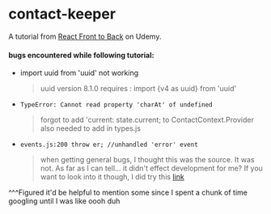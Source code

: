 # contact-keeper

A tutorial from [React Front to Back](https://www.udemy.com/course/modern-react-front-to-back/learn/lecture/14969936#overview) on Udemy.

#### bugs encountered while following tutorial:

- import uuid from 'uuid' not working
  > uuid version 8.1.0 requires : import {v4 as uuid} from 'uuid'
- `TypeError: Cannot read property 'charAt' of undefined`
  > forgot to add 'current: state.current; to ContactContext.Provider
  > also needed to add in types.js
- `events.js:200 throw er; //unhandled 'error' event`
  > when getting general bugs, I thought this was the source. It was not. As far as I can tell... it didn't effect development for me?
  > If you want to look into it though, I did try this [link](https://levelup.gitconnected.com/how-to-kill-server-when-seeing-eaddrinuse-address-already-in-use-16c4c4d7fe5d)

^^^Figured it'd be helpful to mention some since I spent a chunk of time googling until I was like oooh duh

